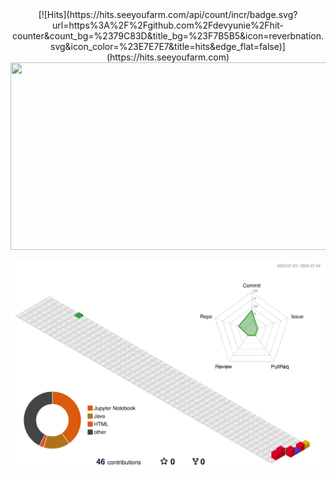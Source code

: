 <div align="center">
  [![Hits](https://hits.seeyoufarm.com/api/count/incr/badge.svg?url=https%3A%2F%2Fgithub.com%2Fdevyunie%2Fhit-    counter&count_bg=%2379C83D&title_bg=%23F7B5B5&icon=reverbnation.svg&icon_color=%23E7E7E7&title=hits&edge_flat=false)](https://hits.seeyoufarm.com)
  <a href="https://github.com/devxb/gitanimals">
  <img
    src="https://render.gitanimals.org/farms/devyunie"
    width="1280"
    height="300"
  />
  </a>

  ![](./profile-3d-contrib/profile-gitblock.svg)
</div>
